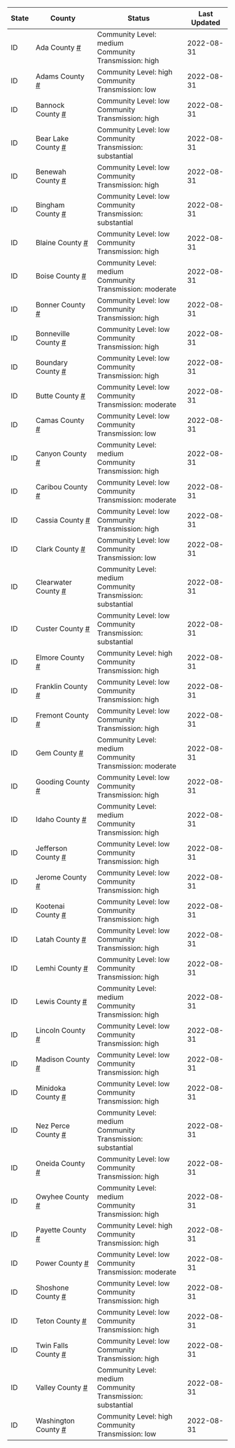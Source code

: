 State | County | Status | Last Updated
--- | --- | --- | --- 
ID | Ada County <a href="#ada_county">#</a> | <a name="ada_county"></a>Community Level: medium<br/>Community Transmission: high | 2022-08-31
ID | Adams County <a href="#adams_county">#</a> | <a name="adams_county"></a>Community Level: high<br/>Community Transmission: low | 2022-08-31
ID | Bannock County <a href="#bannock_county">#</a> | <a name="bannock_county"></a>Community Level: low<br/>Community Transmission: high | 2022-08-31
ID | Bear Lake County <a href="#bear_lake_county">#</a> | <a name="bear_lake_county"></a>Community Level: low<br/>Community Transmission: substantial | 2022-08-31
ID | Benewah County <a href="#benewah_county">#</a> | <a name="benewah_county"></a>Community Level: low<br/>Community Transmission: high | 2022-08-31
ID | Bingham County <a href="#bingham_county">#</a> | <a name="bingham_county"></a>Community Level: low<br/>Community Transmission: substantial | 2022-08-31
ID | Blaine County <a href="#blaine_county">#</a> | <a name="blaine_county"></a>Community Level: low<br/>Community Transmission: high | 2022-08-31
ID | Boise County <a href="#boise_county">#</a> | <a name="boise_county"></a>Community Level: medium<br/>Community Transmission: moderate | 2022-08-31
ID | Bonner County <a href="#bonner_county">#</a> | <a name="bonner_county"></a>Community Level: low<br/>Community Transmission: high | 2022-08-31
ID | Bonneville County <a href="#bonneville_county">#</a> | <a name="bonneville_county"></a>Community Level: low<br/>Community Transmission: high | 2022-08-31
ID | Boundary County <a href="#boundary_county">#</a> | <a name="boundary_county"></a>Community Level: low<br/>Community Transmission: high | 2022-08-31
ID | Butte County <a href="#butte_county">#</a> | <a name="butte_county"></a>Community Level: low<br/>Community Transmission: moderate | 2022-08-31
ID | Camas County <a href="#camas_county">#</a> | <a name="camas_county"></a>Community Level: low<br/>Community Transmission: low | 2022-08-31
ID | Canyon County <a href="#canyon_county">#</a> | <a name="canyon_county"></a>Community Level: medium<br/>Community Transmission: high | 2022-08-31
ID | Caribou County <a href="#caribou_county">#</a> | <a name="caribou_county"></a>Community Level: low<br/>Community Transmission: moderate | 2022-08-31
ID | Cassia County <a href="#cassia_county">#</a> | <a name="cassia_county"></a>Community Level: low<br/>Community Transmission: high | 2022-08-31
ID | Clark County <a href="#clark_county">#</a> | <a name="clark_county"></a>Community Level: low<br/>Community Transmission: low | 2022-08-31
ID | Clearwater County <a href="#clearwater_county">#</a> | <a name="clearwater_county"></a>Community Level: medium<br/>Community Transmission: substantial | 2022-08-31
ID | Custer County <a href="#custer_county">#</a> | <a name="custer_county"></a>Community Level: low<br/>Community Transmission: substantial | 2022-08-31
ID | Elmore County <a href="#elmore_county">#</a> | <a name="elmore_county"></a>Community Level: high<br/>Community Transmission: high | 2022-08-31
ID | Franklin County <a href="#franklin_county">#</a> | <a name="franklin_county"></a>Community Level: low<br/>Community Transmission: high | 2022-08-31
ID | Fremont County <a href="#fremont_county">#</a> | <a name="fremont_county"></a>Community Level: low<br/>Community Transmission: high | 2022-08-31
ID | Gem County <a href="#gem_county">#</a> | <a name="gem_county"></a>Community Level: medium<br/>Community Transmission: moderate | 2022-08-31
ID | Gooding County <a href="#gooding_county">#</a> | <a name="gooding_county"></a>Community Level: low<br/>Community Transmission: high | 2022-08-31
ID | Idaho County <a href="#idaho_county">#</a> | <a name="idaho_county"></a>Community Level: medium<br/>Community Transmission: high | 2022-08-31
ID | Jefferson County <a href="#jefferson_county">#</a> | <a name="jefferson_county"></a>Community Level: low<br/>Community Transmission: high | 2022-08-31
ID | Jerome County <a href="#jerome_county">#</a> | <a name="jerome_county"></a>Community Level: low<br/>Community Transmission: high | 2022-08-31
ID | Kootenai County <a href="#kootenai_county">#</a> | <a name="kootenai_county"></a>Community Level: low<br/>Community Transmission: high | 2022-08-31
ID | Latah County <a href="#latah_county">#</a> | <a name="latah_county"></a>Community Level: low<br/>Community Transmission: high | 2022-08-31
ID | Lemhi County <a href="#lemhi_county">#</a> | <a name="lemhi_county"></a>Community Level: low<br/>Community Transmission: high | 2022-08-31
ID | Lewis County <a href="#lewis_county">#</a> | <a name="lewis_county"></a>Community Level: medium<br/>Community Transmission: high | 2022-08-31
ID | Lincoln County <a href="#lincoln_county">#</a> | <a name="lincoln_county"></a>Community Level: low<br/>Community Transmission: high | 2022-08-31
ID | Madison County <a href="#madison_county">#</a> | <a name="madison_county"></a>Community Level: low<br/>Community Transmission: high | 2022-08-31
ID | Minidoka County <a href="#minidoka_county">#</a> | <a name="minidoka_county"></a>Community Level: low<br/>Community Transmission: high | 2022-08-31
ID | Nez Perce County <a href="#nez_perce_county">#</a> | <a name="nez_perce_county"></a>Community Level: medium<br/>Community Transmission: substantial | 2022-08-31
ID | Oneida County <a href="#oneida_county">#</a> | <a name="oneida_county"></a>Community Level: low<br/>Community Transmission: high | 2022-08-31
ID | Owyhee County <a href="#owyhee_county">#</a> | <a name="owyhee_county"></a>Community Level: medium<br/>Community Transmission: high | 2022-08-31
ID | Payette County <a href="#payette_county">#</a> | <a name="payette_county"></a>Community Level: high<br/>Community Transmission: high | 2022-08-31
ID | Power County <a href="#power_county">#</a> | <a name="power_county"></a>Community Level: low<br/>Community Transmission: moderate | 2022-08-31
ID | Shoshone County <a href="#shoshone_county">#</a> | <a name="shoshone_county"></a>Community Level: low<br/>Community Transmission: high | 2022-08-31
ID | Teton County <a href="#teton_county">#</a> | <a name="teton_county"></a>Community Level: low<br/>Community Transmission: high | 2022-08-31
ID | Twin Falls County <a href="#twin_falls_county">#</a> | <a name="twin_falls_county"></a>Community Level: low<br/>Community Transmission: high | 2022-08-31
ID | Valley County <a href="#valley_county">#</a> | <a name="valley_county"></a>Community Level: medium<br/>Community Transmission: substantial | 2022-08-31
ID | Washington County <a href="#washington_county">#</a> | <a name="washington_county"></a>Community Level: high<br/>Community Transmission: low | 2022-08-31
